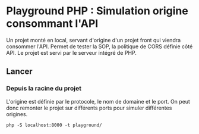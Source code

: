 # Playground PHP : Simulation origine consommant l'API

Un projet monté en local, servant d'origine d'un projet front qui viendra consommer l'API. Permet de tester la SOP, la politique de CORS définie côté API. Le projet est servi par le serveur intégré de PHP.

## Lancer

### Depuis la racine du projet

L'origine est définie par le protocole, le nom de domaine et le port. On peut donc remonter le projet sur différents ports pour simuler différentes origines.

`php -S localhost:8000 -t playground/`